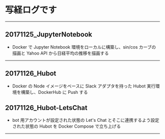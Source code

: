 # 写経ログです

---

## 20171125_JupyterNotebook
- Docker で Jupyter Notebook 環境をローカルに構築し、sin/cos カーブの描画と Yahoo API から日経平均の推移を描画する

---

## 20171126_Hubot
- Docker の Node イメージをベースに Slack アダプタを持った Hubot 実行環境を構築し、DockerHub に Push する

## 20171126_Hubot-LetsChat
- bot 用アカウントが設定された状態の Let's Chat とそこに連携するよう設定された状態の Hubot を Docker Compose で立ち上げる

---
